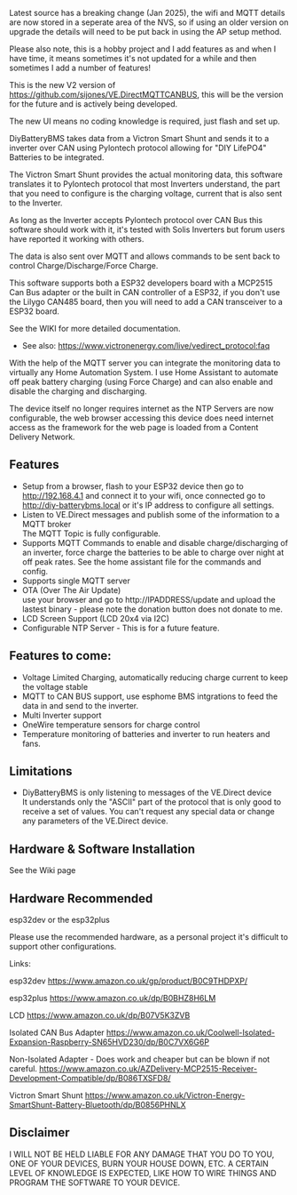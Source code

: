 Latest source has a breaking change (Jan 2025), the wifi and MQTT details are now stored in a seperate area of the NVS, so if using an older version on upgrade the details will need to be put back in using the AP setup method.

Please also note, this is a hobby project and I add features as and when I have time, it means sometimes it's not updated for a while and then sometimes I add a number of features!

This is the new V2 version of https://github.com/sijones/VE.DirectMQTTCANBUS, this will be the version for the future and is actively being developed.

The new UI means no coding knowledge is required, just flash and set up.

DiyBatteryBMS takes data from a Victron Smart Shunt and sends it to a inverter over CAN using Pylontech protocol allowing for "DIY LifePO4" Batteries to be integrated.

The Victron Smart Shunt provides the actual monitoring data, this software translates it to Pylontech protocol that most Inverters understand, the part that you need to configure is the charging voltage, current that is also sent to the Inverter.

As long as the Inverter accepts Pylontech protocol over CAN Bus this software should work with it, it's tested with Solis Inverters but forum users have reported it working with others.

The data is also sent over MQTT and allows commands to be sent back to control Charge/Discharge/Force Charge.

This software supports both a ESP32 developers board with a MCP2515 Can Bus adapter or the built in CAN controller of a ESP32, if you don't use the Lilygo CAN485 board, then you will need to add a CAN transceiver to a ESP32 board.

See the WIKI for more detailed documentation.

- See also: https://www.victronenergy.com/live/vedirect_protocol:faq

With the help of the MQTT server you can integrate the monitoring data to virtually any Home Automation System. I use Home Assistant to automate off peak battery charging (using Force Charge) and can also enable and disable the charging and discharging.

The device itself no longer requires internet as the NTP Servers are now configurable, the web browser accessing this device does need internet access as the framework for the web page is loaded from a Content Delivery Network.

## Features
- Setup from a browser, flash to your ESP32 device then go to http://192.168.4.1 and connect it to your wifi, once connected go to http://diy-batterybms.local or it's IP address to configure all settings.
- Listen to VE.Direct messages and publish some of the information to a MQTT broker<br> The MQTT Topic is fully configurable.
- Supports MQTT Commands to enable and disable charge/discharging of an inverter, force charge the batteries to be able to charge over night at off peak rates. See the home assistant file for the commands and config.
- Supports single MQTT server
- OTA (Over The Air Update)<br> use your browser and go to http://IPADDRESS/update and upload the lastest binary - please note the donation button does not donate to me.
- LCD Screen Support (LCD 20x4 via I2C)
- Configurable NTP Server - This is for a future feature.

## Features to come:
- Voltage Limited Charging, automatically reducing charge current to keep the voltage stable
- MQTT to CAN BUS support, use esphome BMS intgrations to feed the data in and send to the inverter.
- Multi Inverter support
- OneWire temperature sensors for charge control
- Temperature monitoring of batteries and inverter to run heaters and fans.

## Limitations
- DiyBatteryBMS is only listening to messages of the VE.Direct device<br>It understands only the "ASCII" part of the protocol that is only good to receive a set of values. You can't request any special data or change any parameters of the VE.Direct device.<br>

## Hardware & Software Installation
See the Wiki page

## Hardware Recommended
esp32dev or the esp32plus

Please use the recommended hardware, as a personal project it's difficult to support other configurations.

Links:

esp32dev
https://www.amazon.co.uk/gp/product/B0C9THDPXP/

esp32plus
https://www.amazon.co.uk/dp/B0BHZ8H6LM

LCD
https://www.amazon.co.uk/dp/B07V5K3ZVB

Isolated CAN Bus Adapter
https://www.amazon.co.uk/Coolwell-Isolated-Expansion-Raspberry-SN65HVD230/dp/B0C7VX6G6P

Non-Isolated Adapter - Does work and cheaper but can be blown if not careful.
https://www.amazon.co.uk/AZDelivery-MCP2515-Receiver-Development-Compatible/dp/B086TXSFD8/

Victron Smart Shunt
https://www.amazon.co.uk/Victron-Energy-SmartShunt-Battery-Bluetooth/dp/B0856PHNLX

## Disclaimer
I WILL NOT BE HELD LIABLE FOR ANY DAMAGE THAT YOU DO TO YOU, ONE OF YOUR DEVICES, BURN YOUR HOUSE DOWN, ETC.
A CERTAIN LEVEL OF KNOWLEDGE IS EXPECTED, LIKE HOW TO WIRE THINGS AND PROGRAM THE SOFTWARE TO YOUR DEVICE.
